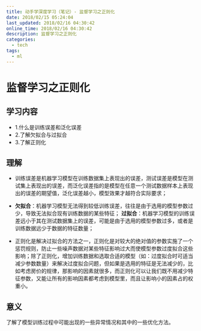 ```yaml
---
title: 动手学深度学习（笔记）- 监督学习之正则化
date: 2018/02/15 05:24:04
last_updated: 2018/02/16 04:30:42
online_time: 2018/02/16 04:30:42
description: 监督学习之正则化
categories:
  - tech
tags:
  - ml
---
```


# 监督学习之正则化
## 学习内容
- 1.什么是训练误差和泛化误差
- 2.了解欠拟合与过拟合
- 3.了解正则化

## 理解
- 训练误差是机器学习模型在训练数据集上表现出的误差，测试误差是模型在测试集上表现出的误差，而泛化误差指的是模型在任意一个测试数据样本上表现出的误差的期望值，泛化误差越小，模型效果才越符合实际要求；

- **欠拟合**：机器学习模型无法得到较低训练误差，往往是由于选用的模型参数过少，导致无法拟合现有训练数据的某些特征；
    **过拟合**：机器学习模型的训练误差远小于其在测试数据集上的误差，可能是由于选用的模型参数过多，或者是训练数据远少于数据的特征数量；
    
- 正则化是解决过拟合的方法之一，正则化是对较大的绝对值的参数实施了一个惩罚规则，防止一些噪声数据对某些特征影响过大而使模型参数过度拟合这些影响；除了正则化，增加训练数据和选取合适的模型（如：过度拟合时可适当减少参数数量）来解决过度拟合问题，但如果是选用的特征是无法减少的，比如考虑房价的规律，那影响的因素就很多，而正则化可以让我们既不用减少特征参数，又能让所有的影响因素都考虑到模型里，而且让影响小的因素占的权重小。

## 意义
了解了模型训练过程中可能出现的一些异常情况和其中的一些优化方法。
